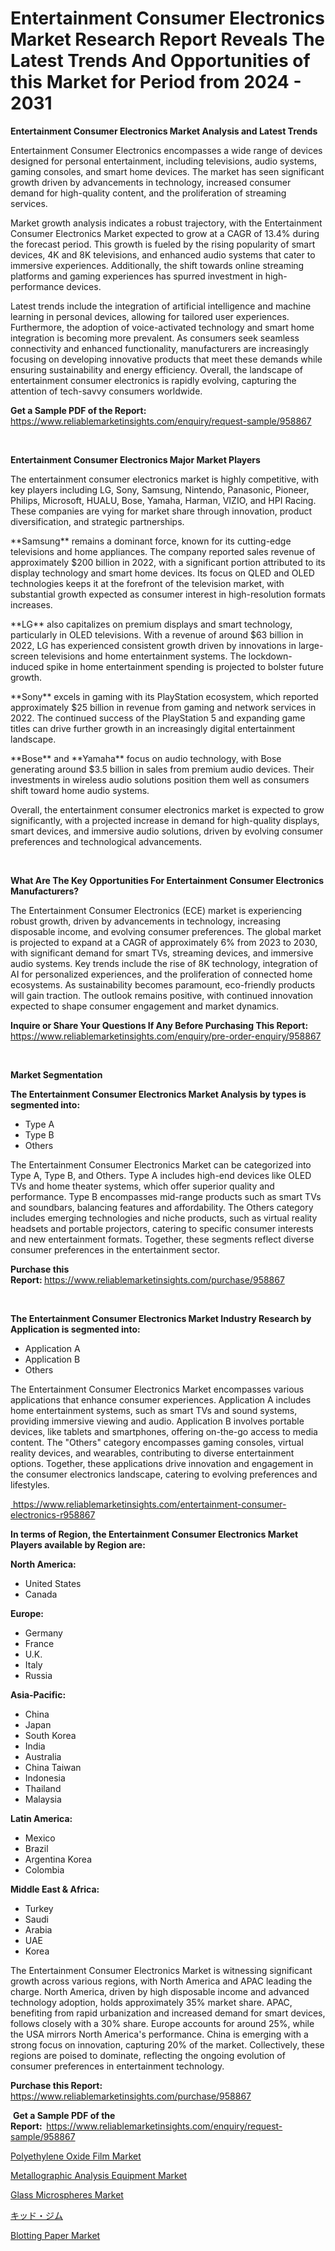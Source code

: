 <p><h1>Entertainment Consumer Electronics Market Research Report Reveals The Latest Trends And Opportunities of this Market for Period from 2024 - 2031</h1></p><p><strong>Entertainment Consumer Electronics Market Analysis and Latest Trends</strong></p>
<p><p>Entertainment Consumer Electronics encompasses a wide range of devices designed for personal entertainment, including televisions, audio systems, gaming consoles, and smart home devices. The market has seen significant growth driven by advancements in technology, increased consumer demand for high-quality content, and the proliferation of streaming services.</p><p>Market growth analysis indicates a robust trajectory, with the Entertainment Consumer Electronics Market expected to grow at a CAGR of 13.4% during the forecast period. This growth is fueled by the rising popularity of smart devices, 4K and 8K televisions, and enhanced audio systems that cater to immersive experiences. Additionally, the shift towards online streaming platforms and gaming experiences has spurred investment in high-performance devices.</p><p>Latest trends include the integration of artificial intelligence and machine learning in personal devices, allowing for tailored user experiences. Furthermore, the adoption of voice-activated technology and smart home integration is becoming more prevalent. As consumers seek seamless connectivity and enhanced functionality, manufacturers are increasingly focusing on developing innovative products that meet these demands while ensuring sustainability and energy efficiency. Overall, the landscape of entertainment consumer electronics is rapidly evolving, capturing the attention of tech-savvy consumers worldwide.</p></p>
<p><strong>Get a Sample PDF of the Report:&nbsp;</strong> <a href="https://www.reliablemarketinsights.com/enquiry/request-sample/958867">https://www.reliablemarketinsights.com/enquiry/request-sample/958867</a></p>
<p>&nbsp;</p>
<p><strong>Entertainment Consumer Electronics Major Market Players</strong></p>
<p><p>The entertainment consumer electronics market is highly competitive, with key players including LG, Sony, Samsung, Nintendo, Panasonic, Pioneer, Philips, Microsoft, HUALU, Bose, Yamaha, Harman, VIZIO, and HPI Racing. These companies are vying for market share through innovation, product diversification, and strategic partnerships.</p><p>**Samsung** remains a dominant force, known for its cutting-edge televisions and home appliances. The company reported sales revenue of approximately $200 billion in 2022, with a significant portion attributed to its display technology and smart home devices. Its focus on QLED and OLED technologies keeps it at the forefront of the television market, with substantial growth expected as consumer interest in high-resolution formats increases.</p><p>**LG** also capitalizes on premium displays and smart technology, particularly in OLED televisions. With a revenue of around $63 billion in 2022, LG has experienced consistent growth driven by innovations in large-screen televisions and home entertainment systems. The lockdown-induced spike in home entertainment spending is projected to bolster future growth.</p><p>**Sony** excels in gaming with its PlayStation ecosystem, which reported approximately $25 billion in revenue from gaming and network services in 2022. The continued success of the PlayStation 5 and expanding game titles can drive further growth in an increasingly digital entertainment landscape.</p><p>**Bose** and **Yamaha** focus on audio technology, with Bose generating around $3.5 billion in sales from premium audio devices. Their investments in wireless audio solutions position them well as consumers shift toward home audio systems. </p><p>Overall, the entertainment consumer electronics market is expected to grow significantly, with a projected increase in demand for high-quality displays, smart devices, and immersive audio solutions, driven by evolving consumer preferences and technological advancements.</p></p>
<p>&nbsp;</p>
<p><strong>What Are The Key Opportunities For Entertainment Consumer Electronics Manufacturers?</strong></p>
<p><p>The Entertainment Consumer Electronics (ECE) market is experiencing robust growth, driven by advancements in technology, increasing disposable income, and evolving consumer preferences. The global market is projected to expand at a CAGR of approximately 6% from 2023 to 2030, with significant demand for smart TVs, streaming devices, and immersive audio systems. Key trends include the rise of 8K technology, integration of AI for personalized experiences, and the proliferation of connected home ecosystems. As sustainability becomes paramount, eco-friendly products will gain traction. The outlook remains positive, with continued innovation expected to shape consumer engagement and market dynamics.</p></p>
<p><strong>Inquire or Share Your Questions If Any Before Purchasing This Report:</strong> <a href="https://www.reliablemarketinsights.com/enquiry/pre-order-enquiry/958867">https://www.reliablemarketinsights.com/enquiry/pre-order-enquiry/958867</a></p>
<p>&nbsp;</p>
<p><strong>Market Segmentation</strong></p>
<p><strong>The Entertainment Consumer Electronics Market Analysis by types is segmented into:</strong></p>
<p><ul><li>Type A</li><li>Type B</li><li>Others</li></ul></p>
<p><p>The Entertainment Consumer Electronics Market can be categorized into Type A, Type B, and Others. Type A includes high-end devices like OLED TVs and home theater systems, which offer superior quality and performance. Type B encompasses mid-range products such as smart TVs and soundbars, balancing features and affordability. The Others category includes emerging technologies and niche products, such as virtual reality headsets and portable projectors, catering to specific consumer interests and new entertainment formats. Together, these segments reflect diverse consumer preferences in the entertainment sector.</p></p>
<p><strong>Purchase this Report:&nbsp;</strong><a href="https://www.reliablemarketinsights.com/purchase/958867">https://www.reliablemarketinsights.com/purchase/958867</a></p>
<p>&nbsp;</p>
<p><strong>The Entertainment Consumer Electronics Market Industry Research by Application is segmented into:</strong></p>
<p><ul><li>Application A</li><li>Application B</li><li>Others</li></ul></p>
<p><p>The Entertainment Consumer Electronics Market encompasses various applications that enhance consumer experiences. Application A includes home entertainment systems, such as smart TVs and sound systems, providing immersive viewing and audio. Application B involves portable devices, like tablets and smartphones, offering on-the-go access to media content. The "Others" category encompasses gaming consoles, virtual reality devices, and wearables, contributing to diverse entertainment options. Together, these applications drive innovation and engagement in the consumer electronics landscape, catering to evolving preferences and lifestyles.</p></p>
<p><a href="https://www.reliablemarketinsights.com/entertainment-consumer-electronics-r958867">&nbsp;https://www.reliablemarketinsights.com/entertainment-consumer-electronics-r958867</a></p>
<p><strong>In terms of Region, the Entertainment Consumer Electronics Market Players available by Region are:</strong></p>
<p>
    <p> <strong> North America: </strong>
        <ul>
            <li>United States</li>
            <li>Canada</li>
        </ul>
        </p> 
    <p> <strong> Europe: </strong>
        <ul>
            <li>Germany</li>
            <li>France</li>
            <li>U.K.</li>
            <li>Italy</li>
            <li>Russia</li>
        </ul>
        </p> 
    <p> <strong> Asia-Pacific: </strong>
        <ul>
            <li>China</li>
            <li>Japan</li>
            <li>South Korea</li>
            <li>India</li>
            <li>Australia</li>
            <li>China Taiwan</li>
            <li>Indonesia</li>
            <li>Thailand</li>
            <li>Malaysia</li>
        </ul>
        </p> 
    <p> <strong> Latin America: </strong>
        <ul>
            <li>Mexico</li>
            <li>Brazil</li>
            <li>Argentina Korea</li>
            <li>Colombia</li>
        </ul>
        </p> 
    <p> <strong> Middle East & Africa: </strong>
        <ul>
            <li>Turkey</li>
            <li>Saudi</li>
            <li>Arabia</li>
            <li>UAE</li>
            <li>Korea</li>
        </ul>
    </p>
    </p>
<p><p>The Entertainment Consumer Electronics Market is witnessing significant growth across various regions, with North America and APAC leading the charge. North America, driven by high disposable income and advanced technology adoption, holds approximately 35% market share. APAC, benefiting from rapid urbanization and increased demand for smart devices, follows closely with a 30% share. Europe accounts for around 25%, while the USA mirrors North America's performance. China is emerging with a strong focus on innovation, capturing 20% of the market. Collectively, these regions are poised to dominate, reflecting the ongoing evolution of consumer preferences in entertainment technology.</p></p>
<p><strong>Purchase this Report: </strong><a href="https://www.reliablemarketinsights.com/purchase/958867">https://www.reliablemarketinsights.com/purchase/958867</a></p>
<p>&nbsp;<strong>Get a Sample PDF of the Report:&nbsp;&nbsp;</strong><a href="https://www.reliablemarketinsights.com/enquiry/request-sample/958867">https://www.reliablemarketinsights.com/enquiry/request-sample/958867</a></p>
<p><strong></strong></p>
<p><p><a href="https://issuu.com/reportprime-2/docs/polyethylene-oxide-film-market-size_eca6db920f132b">Polyethylene Oxide Film Market</a></p><p><a href="https://www.linkedin.com/pulse/global-metallographic-analysis-equipment-market-sector-4jfdc?trackingId=oStGLSOMQtqcswM%2BBeJnkw%3D%3D">Metallographic Analysis Equipment Market</a></p><p><a href="https://issuu.com/reportprime-2/docs/glass-microspheres-market-size-2030_5a8471f7c9124e">Glass Microspheres Market</a></p><p><a href="https://medium.com/@lillianamurazik2023/kid-gym-market-%E3%81%AE%E3%82%B0%E3%83%AD%E3%83%BC%E3%83%90%E3%83%AB%E5%B8%82%E5%A0%B4%E6%A6%82%E8%A6%81%E3%81%AF-%E4%B8%96%E7%95%8C%E3%81%8A%E3%82%88%E3%81%B3%E4%B8%BB%E8%A6%81%E5%B8%82%E5%A0%B4%E3%81%AB%E3%81%8A%E3%81%91%E3%82%8B%E6%A5%AD%E7%95%8C%E3%81%AB%E5%BD%B1%E9%9F%BF%E3%82%92%E4%B8%8E%E3%81%88%E3%82%8B%E4%B8%BB%E8%A6%81%E3%81%AA%E3%83%88%E3%83%AC%E3%83%B3%E3%83%89%E3%81%AB%E3%81%A4%E3%81%84%E3%81%A6-%E7%8B%AC%E8%87%AA%E3%81%AE%E8%A6%96%E7%82%B9%E3%82%92%E6%8F%90%E4%BE%9B%E3%81%97%E3%81%BE%E3%81%99-ccd8ff9a114b">キッド・ジム</a></p><p><a href="https://medium.com/@tedbrakus/the-blotting-paper-market-is-anticipated-to-experience-significant-growth-with-a-projected-cagr-fac5ba09f611">Blotting Paper Market</a></p></p>